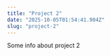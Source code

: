```yaml
---
title: "Project 2"
date: "2025-10-05T01:54:41.904Z"
slug: "project-2"
---
```



Some info about project 2

